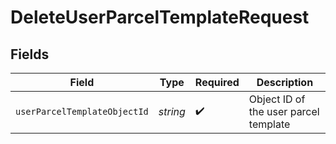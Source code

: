 # DeleteUserParcelTemplateRequest


## Fields

| Field                                 | Type                                  | Required                              | Description                           |
| ------------------------------------- | ------------------------------------- | ------------------------------------- | ------------------------------------- |
| `userParcelTemplateObjectId`          | *string*                              | :heavy_check_mark:                    | Object ID of the user parcel template |